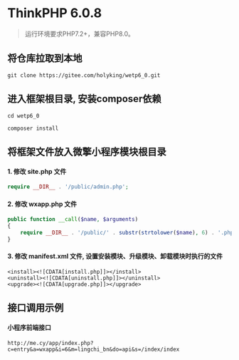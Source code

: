 ThinkPHP 6.0.8
===============

> 运行环境要求PHP7.2+，兼容PHP8.0。

## 将仓库拉取到本地

~~~dos
git clone https://gitee.com/holyking/wetp6_0.git
~~~

## 进入框架根目录, 安装composer依赖

~~~dos
cd wetp6_0

composer install
~~~

## 将框架文件放入微擎小程序模块根目录

#### 1. 修改 site.php 文件

~~~php
require __DIR__ . '/public/admin.php';
~~~

#### 2. 修改 wxapp.php 文件

~~~php
public function __call($name, $arguments)
{
    require __DIR__ . '/public/' . substr(strtolower($name), 6) . '.php';
}
~~~

#### 3. 修改 manifest.xml 文件, 设置安装模块、升级模块、卸载模块时执行的文件

~~~
<install><![CDATA[install.php]]></install>
<uninstall><![CDATA[uninstall.php]]></uninstall>
<upgrade><![CDATA[upgrade.php]]></upgrade>
~~~

## 接口调用示例

#### 小程序前端接口

~~~
http://me.cy/app/index.php?c=entry&a=wxapp&i=6&m=lingchi_bn&do=api&s=/index/index
~~~

